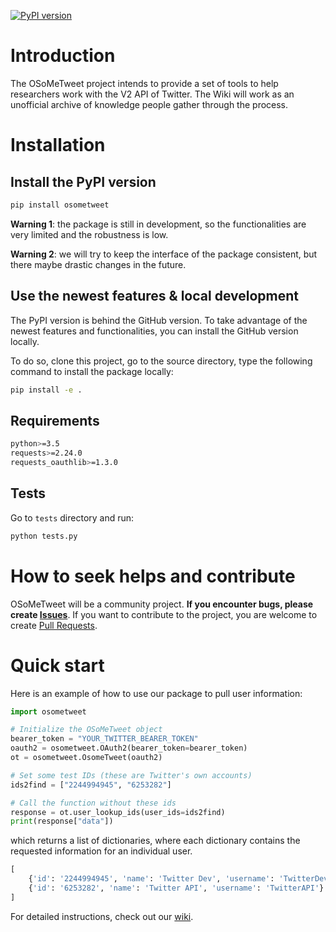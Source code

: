 [![PyPI version](https://badge.fury.io/py/osometweet.svg)](https://badge.fury.io/py/osometweet)

# Introduction

The OSoMeTweet project intends to provide a set of tools to help researchers work with the V2 API of Twitter.
The Wiki will work as an unofficial archive of knowledge people gather through the process.


# Installation
## Install the PyPI version
```bash
pip install osometweet
```

**Warning 1**: the package is still in development, so the functionalities are very limited and the robustness is low.

**Warning 2**: we will try to keep the interface of the package consistent, but there maybe drastic changes in the future.

## Use the newest features & local development

The PyPI version is behind the GitHub version.
To take advantage of the newest features and functionalities, you can install the GitHub version locally.

To do so, clone this project, go to the source directory, type the following command to install the package locally:

```bash
pip install -e .
```

## Requirements

```bash
python>=3.5
requests>=2.24.0
requests_oauthlib>=1.3.0
```

## Tests

Go to `tests` directory and run:

```bash
python tests.py
```

# How to seek helps and contribute

OSoMeTweet will be a community project. **If you encounter bugs, please create [Issues](https://github.com/truthy/osometweet/issues)**. If you want to contribute to the project, you are welcome to create [Pull Requests](https://github.com/truthy/osometweet/pulls).

# Quick start

Here is an example of how to use our package to pull user information: 
```python
import osometweet

# Initialize the OSoMeTweet object
bearer_token = "YOUR_TWITTER_BEARER_TOKEN"
oauth2 = osometweet.OAuth2(bearer_token=bearer_token)
ot = osometweet.OsomeTweet(oauth2)

# Set some test IDs (these are Twitter's own accounts)
ids2find = ["2244994945", "6253282"]

# Call the function without these ids
response = ot.user_lookup_ids(user_ids=ids2find)
print(response["data"])
```
which returns a list of dictionaries, where each dictionary contains the requested information for an individual user.
```python
[
    {'id': '2244994945', 'name': 'Twitter Dev', 'username': 'TwitterDev'},
    {'id': '6253282', 'name': 'Twitter API', 'username': 'TwitterAPI'}
]
```

For detailed instructions, check out our [wiki](https://github.com/osome-iu/osometweet/wiki).
